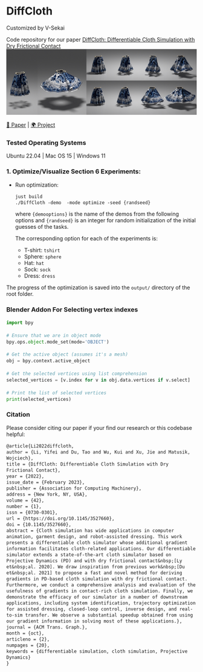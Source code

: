 # DiffCloth

Customized by V-Sekai

Code repository for our paper [DiffCloth: Differentiable Cloth Simulation with Dry Frictional Contact](https://people.csail.mit.edu/liyifei/publication/diffcloth-differentiable-cloth-simulator/)
![](gifs/teaser.jpeg)

[📃 Paper](https://people.csail.mit.edu/liyifei/uploads/diffcloth-highres-tog.pdf) | [🌍 Project](https://people.csail.mit.edu/liyifei/publication/diffcloth/)

### Tested Operating Systems

Ubuntu 22.04 | Mac OS 15 | Windows 11

### 1. Optimize/Visualize Section 6 Experiments:

- Run optimization:

  ```
  just build
  ./DiffCloth -demo  -mode optimize -seed {randseed}
  ```

  where `{demooptions}` is the name of the demos from the following options and `{randseed}` is an integer for random initialization of the initial guesses
  of the tasks.

  The corresponding option for each of the experiments is:

  - T-shirt: `tshirt`
  - Sphere: `sphere`
  - Hat: `hat`
  - Sock: `sock`
  - Dress: `dress`

The progress of the optimization is saved into the `output/` directory of the root folder.

### Blender Addon For Selecting vertex indexes

```python
import bpy

# Ensure that we are in object mode
bpy.ops.object.mode_set(mode='OBJECT')

# Get the active object (assumes it's a mesh)
obj = bpy.context.active_object

# Get the selected vertices using list comprehension
selected_vertices = [v.index for v in obj.data.vertices if v.select]

# Print the list of selected vertices
print(selected_vertices)
```

### Citation

Please consider citing our paper if your find our research or this codebase helpful:

    @article{Li2022diffcloth,
    author = {Li, Yifei and Du, Tao and Wu, Kui and Xu, Jie and Matusik, Wojciech},
    title = {DiffCloth: Differentiable Cloth Simulation with Dry Frictional Contact},
    year = {2022},
    issue_date = {February 2023},
    publisher = {Association for Computing Machinery},
    address = {New York, NY, USA},
    volume = {42},
    number = {1},
    issn = {0730-0301},
    url = {https://doi.org/10.1145/3527660},
    doi = {10.1145/3527660},
    abstract = {Cloth simulation has wide applications in computer animation, garment design, and robot-assisted dressing. This work presents a differentiable cloth simulator whose additional gradient information facilitates cloth-related applications. Our differentiable simulator extends a state-of-the-art cloth simulator based on Projective Dynamics (PD) and with dry frictional contact&nbsp;[Ly et&nbsp;al. 2020]. We draw inspiration from previous work&nbsp;[Du et&nbsp;al. 2021] to propose a fast and novel method for deriving gradients in PD-based cloth simulation with dry frictional contact. Furthermore, we conduct a comprehensive analysis and evaluation of the usefulness of gradients in contact-rich cloth simulation. Finally, we demonstrate the efficacy of our simulator in a number of downstream applications, including system identification, trajectory optimization for assisted dressing, closed-loop control, inverse design, and real-to-sim transfer. We observe a substantial speedup obtained from using our gradient information in solving most of these applications.},
    journal = {ACM Trans. Graph.},
    month = {oct},
    articleno = {2},
    numpages = {20},
    keywords = {differentiable simulation, cloth simulation, Projective Dynamics}
    }
